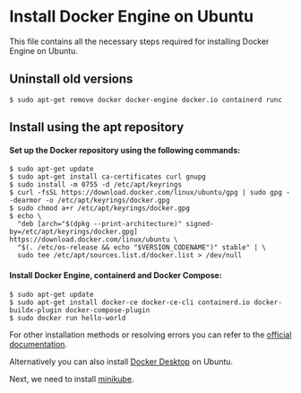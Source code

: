 # Install Docker Engine on Ubuntu
This file contains all the necessary steps required for installing Docker Engine on Ubuntu. 

## Uninstall old versions
```
$ sudo apt-get remove docker docker-engine docker.io containerd runc
```

## Install using the apt repository
#### Set up the Docker repository using the following commands:
```
$ sudo apt-get update
$ sudo apt-get install ca-certificates curl gnupg
$ sudo install -m 0755 -d /etc/apt/keyrings
$ curl -fsSL https://download.docker.com/linux/ubuntu/gpg | sudo gpg --dearmor -o /etc/apt/keyrings/docker.gpg
$ sudo chmod a+r /etc/apt/keyrings/docker.gpg
$ echo \
  "deb [arch="$(dpkg --print-architecture)" signed-by=/etc/apt/keyrings/docker.gpg] https://download.docker.com/linux/ubuntu \
  "$(. /etc/os-release && echo "$VERSION_CODENAME")" stable" | \
  sudo tee /etc/apt/sources.list.d/docker.list > /dev/null
```
#### Install Docker Engine, containerd and Docker Compose:
```
$ sudo apt-get update
$ sudo apt-get install docker-ce docker-ce-cli containerd.io docker-buildx-plugin docker-compose-plugin
$ sudo docker run hello-world
```

For other installation methods or resolving errors you can refer to the <a href="https://docs.docker.com/engine/install/ubuntu/">official documentation</a>.

Alternatively you can also install <a href="https://docs.docker.com/desktop/install/ubuntu/">Docker Desktop</a> on Ubuntu.

Next, we need to install <a href="..\setup.md#minikube">minikube</a>.